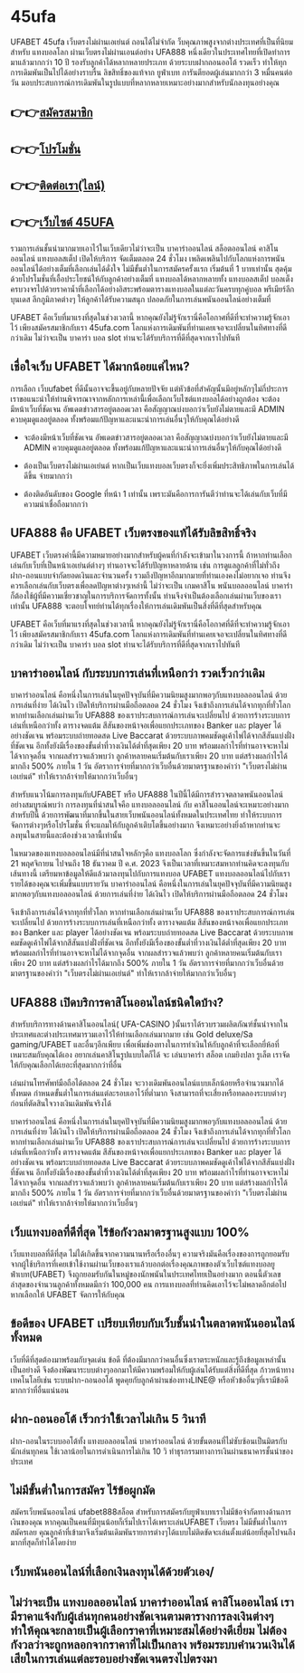# 45ufa
UFABET 45ufa เว็บตรงไม่ผ่านเอเย่นต์ ถอนได้ไม่จำกัด ว็บคุณภาพสูงจากต่างประเทศที่เป็นที่นิยมสำหรับ แทงบอลโลก ผ่านเว็บตรงไม่ผ่านเอนต์อย่าง UFA888 หนึ่งเดียวในประเทศไทยที่เปิดทำการมาแล้วมากกว่า 10 ปี รองรับลูกค้าได้หลากหลายประเภท ด้วยระบบฝากถอนออโต้ รวดเร็ว ทำให้ทุกการเดิมพันเป็นไปได้อย่างราบรื่น ลิขสิทธิ์ของแท้จาก ยูฟ่าเบท การันตียอดผู้เล่นมากกว่า 3 หมื่นคนต่อวัน มอบประสบการณ์การเดิมพันในรูปแบบที่หลากหลายเหมาะอย่างมากสำหรับนักลงทุนอย่างคุณ

<h2>👉👉<a href="https://45ufa.com/register">สมัครสมาชิก</a></h2>
<h2>👉👉<a href="https://45ufa.com/promotion">โปรโมชั่น</a></h2>
<h2>👉👉<a href="https://line.me/R/ti/p/@45ufa">ติดต่อเรา(ไลน์)</a></h2>
<h2>👉👉<a href="https://45ufa.com/">เว็บไซต์ 45UFA</a></h2>

รวมการเล่นชั้นนำมากมายเอาไว้ในเว็บเดียวไม่ว่าจะเป็น บาคาร่าออนไลน์ สล็อตออนไลน์ คาสิโนออนไลน์ แทงบอลสเต็ป เปิดให้บริการ จัดเต็มตลอด 24 ชั่วโมง เพลิดเพลินไปกับโลกแห่งการพนันออนไลน์ได้อย่างเต็มที่เลือกเล่นได้ดั่งใจ ไม่มีขั้นต่ำในการสมัครครั้งแรก เริ่มต้นที่ 1 บาทเท่านั้น สุดคุ้มด้วยโปรโมชั่นที่เอื้อประโยชน์ให้กับลูกค้าอย่างเต็มที่
แทงบอลได้หลากหลายทั้ง แทงบอลสเต็ป บอลเต็ง ครบวงจรไปด้วยราคาน้ำที่เลือกได้อย่างอิสระพร้อมตารางแทงบอลในแต่ละวันครบทุกคู่บอล พรีเมียร์ลีก บุนเดส ลีกภูมิภาคต่างๆ ให้ลูกค้าได้รับความสนุก ปลอดภัยในการเล่นพนันออนไลน์อย่างเต็มที่

UFABET คือเว็บที่มาแรงที่สุดในช่วงเวลานี้ หากคุณยังไม่รู้จักเรานี่คือโอกาศที่ดีที่จะทำความรู้จักเอาไว้ เพียงสมัครสมาชิกกับเรา 45ufa.com โลกแห่งการเดิมพันที่ท่านเคยเจอจะเปลี่ยนในทิศทางที่ดีกว่าเดิม ไม่ว่าจะเป็น บาคาร่า บอล slot ท่านจะได้รับบริการที่ดีที่สุดจากเราไปทันที

<h2>เชื่อใจเว็บ UFABET ได้มากน้อยแค่ไหน?</h2>

การเลือก เว็บufabet ที่ดีนั้นอาจจะขึ้นอยู่กับหลายปัจจัย แต่หัวข้อที่สำคัญนั้นมีอยู่หลักๆไม่กี่ประการ เราขอแนะนำให้ท่านพิจารณาจากหลักการเหล่านี้เพื่อเลือกเว็บไซต์แทงบอลได้อย่างถูกต้อง
จะต้องมีหน้าเว็บที่ชัดเจน อัพเดตข่าวสารอยู่ตลอดเวลา คือสัญญาณบ่งบอกว่าเว็บยังไม่ตายและมี ADMIN ควบคุมดูแลอยู่ตลอด ทั้งพร้อมแก้ปัญหาและแนะนำการเล่นอื่นๆให้กับคุณได้อย่างดี


- จะต้องมีหน้าเว็บที่ชัดเจน อัพเดตข่าวสารอยู่ตลอดเวลา คือสัญญาณบ่งบอกว่าเว็บยังไม่ตายและมี ADMIN ควบคุมดูแลอยู่ตลอด ทั้งพร้อมแก้ปัญหาและแนะนำการเล่นอื่นๆให้กับคุณได้อย่างดี

- ต้องเป็นเว็บตรงไม่ผ่านเอเย่นต์ หากเป็นเว็บแทงบอลเว็บตรงก็จะยิ่งเพิ่มประสิทธิภาพในการเล่นได้ดีขึ้น จ่ายมากกว่า

- ต้องติดอันดับของ Google ที่หน้า 1 เท่านั้น เพราะมันคือการการันตีว่าท่านจะได้เล่นกับเว็บที่มีความน่าเชื่อถือมากกว่า

<h2>UFA888 คือ UFABET เว็บตรงของแท้ได้รับลิขสิทธิ์จริง</h2>

UFABET เว็บตรงคำนี้มีความหมายอย่างมากสำหรับผู้คนที่กำลังจะเข้ามาในวงการนี้ ถ้าหากท่านเลือกเล่นกับเว็บที่เป็นหน้าเอเย่นต์ต่างๆ ท่านอาจจะได้รับปัญหาหลายด้าน เช่น การดูแลลูกค้าที่ไม่ทั่วถึง ฝาก-ถอนแบบจำกัดยอดเงินและจำนวนครั้ง รวมถึงปัญหาอีกมากมายที่ท่านเองคงไม่อยากเจอ ท่านจึงควรเลือกเล่นกับเว็บตรงเพื่อลดปัญหาต่างๆเหล่านี้ ไม่ว่าจะเป็น เกมคาสิโน พนันบอลออนไลน์ บาคาร่า ก็ต้องใช้ผู้ที่มีความเชี่ยวชาญในการบริการจัดการทั้งนั้น ท่านจึงจำเป็นต้องเลือกเล่นผ่านเว็บของเราเท่านั้น UFA888 จะตอบโจทย์ท่านได้ทุกเรื่องให้การเล่นเดิมพันเป็นสิ่งที่ดีที่สุดสำหรับคุณ

UFABET คือเว็บที่มาแรงที่สุดในช่วงเวลานี้ หากคุณยังไม่รู้จักเรานี่คือโอกาศที่ดีที่จะทำความรู้จักเอาไว้ เพียงสมัครสมาชิกกับเรา 45ufa.com โลกแห่งการเดิมพันที่ท่านเคยเจอจะเปลี่ยนในทิศทางที่ดีกว่าเดิม ไม่ว่าจะเป็น บาคาร่า บอล slot ท่านจะได้รับบริการที่ดีที่สุดจากเราไปทันที

<h2>บาคาร่าออนไลน์ กับระบบการเล่นที่เหนือกว่า รวดเร็วกว่าเดิม</h2>

บาคาร่าออนไลน์ คือหนึ่งในการเล่นในยุคปัจจุบันที่มีความนิยมสูงมากพอๆกับแทงบอลออนไลน์ ด้วยการเล่นที่ง่าย ได้เงินไว เปิดให้บริการผ่านมือถือตลอด 24 ชั่วโมง จึงเข้าถึงการเล่นได้จากทุกที่ทั่วโลก หากท่านเลือกเล่นผ่านเว็บ UFA888 ของเราประสบการณ์การเล่นจะเปลี่ยนไป ด้วยการร้างระบบการเล่นที่เหนือกว่าทั้ง ตารางจดแต้ม สีสันของหน้าจอเพื่อแยกประเภทของ Banker และ player ได้อย่างชัดเจน พร้อมระบบถ่ายทอดสด Live Baccarat ด้วยระบบภาพคมชัดดูเค้าไพ่ได้จากสีสันแบ่งฝั่งที่ชัดเจน อีกทั้งยังมีเรื่องของขั้นต่ำที่วางเงินได้ต่ำที่สุดเพียง 20 บาท พร้อมผลกำไรที่ท่านอาจจะหาไม่ได้จากจุดอื่น จากผลสำรวจแล้วพบว่า ลูกค้าหลายคนเริ่มต้นกับเราเพียง 20 บาท แต่สร้างผลกำไรได้มากถึง 500% ภายใน 1 วัน อัตราการจ่ายที่มากกว่าเว็บอื่นด้วยมาตรฐานของคำว่า "เว็บตรงไม่ผ่านเอเย่นต์" ทำให้เรากล้าจ่ายให้มากกว่าเว็บอื่นๆ

สำหรับแนวโน้มการลงทุนกับUFABET หรือ UFA888 ในปีนี้ได้มีการสำรวจตลาดพนันออนไลน์อย่างสมบูรณ์พบว่า การลงทุนที่น่าสนใจคือ แทงบอลออนไลน์ กับ คาสิโนออนไลน์จะเหมาะอย่างมากสำหรับปีนี้ ด้วยการพัฒนาที่มากขึ้นในสายเว็บพนันออนไลน์ทั้งหมดในประเทศไทย ทำให้ระบบการจัดการต่างๆหรือโปรโมชั่น ที่จะแถมให้กับลูกค้าเติบโตขึ้นอย่างมาก จึงเหมาะอย่างยิ่งถ้าหากท่านจะลงทุนในสายนี้และต้องช่วงเวลานี้เท่านั้น

ในหมวดของแทงบอลออนไลน์มีที่น่าสนใจหลักๆคือ แทงบอลโลก ซึ่งกำลังจะจัดการแข่งขันขึ้นในวันที่ 21 พฤศจิกายน ไปจนถึง 18 ธันวาคม ปี ค.ศ. 2023 จึงเป็นเวลาที่เหมาะสมหากท่านคิดจะลงทุนกับเส้นทางนี้ เตรียมหาข้อมูลให้ดีแล้วมาลงทุนไปกับการแทงบอล UFABET แทงบอลออนไลน์ไปกับเรารายได้ของคุณจะเพิ่มขึ้นแบบรายวัน
บาคาร่าออนไลน์ คือหนึ่งในการเล่นในยุคปัจจุบันที่มีความนิยมสูงมากพอๆกับแทงบอลออนไลน์ ด้วยการเล่นที่ง่าย ได้เงินไว เปิดให้บริการผ่านมือถือตลอด 24 ชั่วโมง 

จึงเข้าถึงการเล่นได้จากทุกที่ทั่วโลก หากท่านเลือกเล่นผ่านเว็บ UFA888 ของเราประสบการณ์การเล่นจะเปลี่ยนไป ด้วยการร้างระบบการเล่นที่เหนือกว่าทั้ง ตารางจดแต้ม สีสันของหน้าจอเพื่อแยกประเภทของ Banker และ player ได้อย่างชัดเจน พร้อมระบบถ่ายทอดสด Live Baccarat ด้วยระบบภาพคมชัดดูเค้าไพ่ได้จากสีสันแบ่งฝั่งที่ชัดเจน อีกทั้งยังมีเรื่องของขั้นต่ำที่วางเงินได้ต่ำที่สุดเพียง 20 บาท พร้อมผลกำไรที่ท่านอาจจะหาไม่ได้จากจุดอื่น จากผลสำรวจแล้วพบว่า ลูกค้าหลายคนเริ่มต้นกับเราเพียง 20 บาท แต่สร้างผลกำไรได้มากถึง 500% ภายใน 1 วัน อัตราการจ่ายที่มากกว่าเว็บอื่นด้วยมาตรฐานของคำว่า "เว็บตรงไม่ผ่านเอเย่นต์" ทำให้เรากล้าจ่ายให้มากกว่าเว็บอื่นๆ

<h2>UFA888 เปิดบริการคาสิโนออนไลน์ชนิดใดบ้าง?</h2>

สำหรับบริการทางด้านคาสิโนออนไลน์( UFA-CASINO )นั้นเราได้รวบรวมผลิตภัณฑ์ชั้นนำจากในประเทศและต่างประเทศมารวมเอาไว้ให้ท่านเลือกเล่นมากมาย เช่น Gold deluxe/Sa gaming/UFABET และอื่นๆอีกเพียบ เพื่อเพิ่มช่องทางในการทำเงินให้กับลูกค้าที่จะเลือกยี่ห้อที่เหมาะสมกับคุณได้เอง อยากเล่นคาสิโนรูปแบบใดก็ได้ จะ เล่นบาคาร่า สล็อต เกมยิงปลา รูเล็ต เราจัดให้กับคุณเลือกได้เยอะที่สุดมากกว่าที่อื่น

เล่นผ่านโทรศัพท์มือถือได้ตลอด 24 ชั่วโมง จะวางเดิมพันออนไลน์แบบเล็กน้อยหรือจำนวนมากได้ทั้งหมด กำหนดขั้นต่ำในการเล่นแต่ละรอบเอาไว้ที่ต่ำมาก จึงสามารถที่จะเสี่ยงหรือทดลองระบบต่างๆก่อนที่ตัดสินใจวางเงินเดิมพันจริงได้

บาคาร่าออนไลน์ คือหนึ่งในการเล่นในยุคปัจจุบันที่มีความนิยมสูงมากพอๆกับแทงบอลออนไลน์ ด้วยการเล่นที่ง่าย ได้เงินไว เปิดให้บริการผ่านมือถือตลอด 24 ชั่วโมง จึงเข้าถึงการเล่นได้จากทุกที่ทั่วโลก หากท่านเลือกเล่นผ่านเว็บ UFA888 ของเราประสบการณ์การเล่นจะเปลี่ยนไป ด้วยการร้างระบบการเล่นที่เหนือกว่าทั้ง ตารางจดแต้ม สีสันของหน้าจอเพื่อแยกประเภทของ Banker และ player ได้อย่างชัดเจน พร้อมระบบถ่ายทอดสด Live Baccarat ด้วยระบบภาพคมชัดดูเค้าไพ่ได้จากสีสันแบ่งฝั่งที่ชัดเจน อีกทั้งยังมีเรื่องของขั้นต่ำที่วางเงินได้ต่ำที่สุดเพียง 20 บาท พร้อมผลกำไรที่ท่านอาจจะหาไม่ได้จากจุดอื่น จากผลสำรวจแล้วพบว่า ลูกค้าหลายคนเริ่มต้นกับเราเพียง 20 บาท แต่สร้างผลกำไรได้มากถึง 500% ภายใน 1 วัน อัตราการจ่ายที่มากกว่าเว็บอื่นด้วยมาตรฐานของคำว่า "เว็บตรงไม่ผ่านเอเย่นต์" ทำให้เรากล้าจ่ายให้มากกว่าเว็บอื่นๆ

<h2>เว็บแทงบอลที่ดีที่สุด ไร้ข้อกังวลมาตรฐานสูงแบบ 100%</h2>

เว็บแทงบอลที่ดีที่สุด ไม่ได้เกิดขึ้นจากความนานหรือเรื่องอื่นๆ ความจริงมันคือเรื่องของการถูกยอมรับจากผู้ใช้บริการที่เคยเข้าใช้งานผ่านเว็บของเราแล้วบอกต่อเรื่องคุณภาพของตัวเว็บไซต์แทงบอลยูฟ่าเบท(UFABET) จึงถูกยอมรับกันในหมู่ของนักพนันในประเทศไทยเป็นอย่างมาก ตอนนี้ตัวเลขล่าสุดของจำนวนลูกค้าทั้งหมดมีกว่า 100,000 คน การแทงบอลที่ท่านคิดเอาไว้จะไม่พลาดอีกต่อไปหากเลือกให้ UFABET จัดการให้กับคุณ

<h2>ข้อดีของ UFABET เปรียบเทียบกับเว็บชั้นนำในตลาดพนันออนไลน์ทั้งหมด</h2>

เว็บที่ดีที่สุดต้องมาพร้อมกับจุดเด่น ข้อดี ที่ต้องมีมากกว่าคนอื่นซึ่งเราตระหนักและรู้ถึงข้อมูลเหล่านั้นเป็นอย่างดี จึงต้องพัฒนาระบบต่างๆออกมาให้มีความพร้อมให้กับผู้เล่นได้รับแต่สิ่งที่ดีที่สุด ก้าวหน้าทางเทคโนโลยีเช่น ระบบฝาก-ถอนออโต้ พูดคุยกับลูกค้าผ่านช่องทางLINE@ หรือหัวข้ออื่นๆที่เรามีข้อดีมากกว่าที่อื่นแน่นอน

<h2>ฝาก-ถอนออโต้ เร็วกว่าใช้เวลาไม่เกิน 5 วินาที</h2>

ฝาก-ถอนในระบบออโต้ทั้ง แทงบอลออนไลน์ บาคาร่าออนไลน์ ด้วยขั้นตอนที่ไม่ซับซ้อนเป็นมิตรกับนักเล่นทุกคน ใช้เวลาน้อยในการดำเนินการไม่เกิน 10 วิ ทำธุรกรรมทางการเงินผ่านธนาคารชั้นนำของประเทศ

<h2>ไม่มีขั้นต่ำในการสมัคร ไร้ข้อผูกมัด</h2>

สมัครเว็บพนันออนไลน์ ufabet888สล็อต สำหรับการสมัครกับยูฟ่าเบทเราไม่มีข้อจำกัดทางด้านการเงินของคุณ หากคุณเป็นคนที่มีทุนน้อยก็เริ่มไปเราได้เพราะเล่นUFABET เว็บตรง ไม่มีขั้นต่ำในการสมัครเลย คุณลูกค้าที่เข้ามาจึงเริ่มต้นเดิมพันรายการต่างๆได้แบบไม่ติดขัดจะเล่นตั้งแต่น้อยที่สุดไปจนถึงมากที่สุดก็ทำได้โดยง่าย

<h2>เว็บพนันออนไลน์ที่เลือกเงินลงทุนได้ด้วยตัวเอง/<h2>

ไม่ว่าจะเป็น แทงบอลออนไลน์ บาคาร่าออนไลน์ คาสิโนออนไลน์ เรามีราคาแจ้งกับผู้เล่นทุกคนอย่างชัดเจนตามตารางการลงเงินต่างๆ ทำให้คุณจะกลายเป็นผู้เลือกราคาที่เหมาะสมได้อย่างดีเยี่ยม ไม่ต้องกังวลว่าจะถูกหลอกจากราคาที่ไม่เป็นกลาง พร้อมระบบคำนวนเงินได้เสียในการเล่นแต่ละรอบอย่างชัดเจนตรงไปตรงมา

